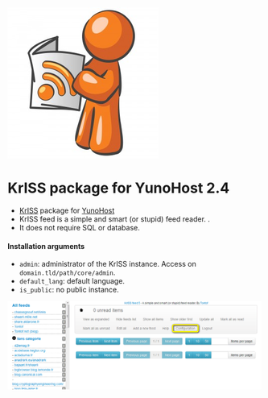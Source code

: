 ![KrISS logo](https://github.com/yolateng0/KrISS_yng/blob/master/images/kriss_logo.jpg)

# KrISS package for YunoHost 2.4

- [KrISS](http://http://tontof.net/kriss) package for [YunoHost](https://yunohost.org)
- KrISS feed is a simple and smart (or stupid) feed reader. .
- It does not require SQL or database.

#### Installation arguments

- `admin`: administrator of the KrISS instance. Access on `domain.tld/path/core/admin`.
- `default_lang`: default language.
- `is_public`: no public instance.

![KrISS screenshot](https://github.com/yolateng0/KrISS_yng/blob/master/images/screenshot.png)

